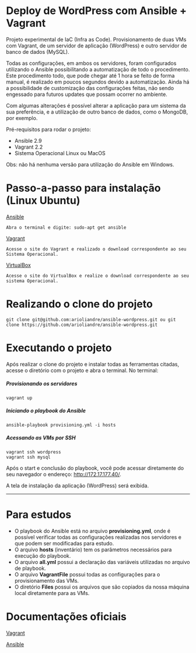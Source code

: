 # Deploy de WordPress com Ansible + Vagrant

Projeto experimental de IaC (Infra as Code). Provisionamento de duas VMs com Vagrant, de um servidor de aplicação (WordPress) e outro servidor de banco de dados (MySQL).

Todas as configurações, em ambos os servidores, foram configurados utilizando o Ansible possibilitando a automatização de todo o procedimento. Este procedimento todo, que pode chegar até 1 hora se feito de forma manual, é realizado em poucos segundos devido a automatização.
Ainda há a possibilidade de customização das configurações feitas, não sendo engessado para futuros updates que possam ocorrer no ambiente.

Com algumas alterações é possível alterar a aplicação para um sistema da sua preferência, e a utilização de outro banco de dados, como o MongoDB, por exemplo.

Pré-requisitos para rodar o projeto:

- Ansible 2.9
- Vagrant 2.2
- Sistema Operacional Linux ou MacOS

Obs: não há nenhuma versão para utilização do Ansible em Windows.

# Passo-a-passo para instalação (Linux Ubuntu)

<a href="https://www.ansible.com/resources/get-started">Ansible</a>
```
Abra o terminal e digite: sudo-apt get ansible
```
<a href="https://www.vagrantup.com/downloads.html">Vagrant</a>
```
Acesse o site do Vagrant e realizado o download correspondente ao seu Sistema Operacional.
```
<a href="https://www.virtualbox.org/">VirtualBox</a>
```
Acesse o site do VirtualBox e realize o download correspondente ao seu sistema Operacional.
```
# Realizando o clone do projeto
```
git clone git@github.com:arioliandre/ansible-wordpress.git ou git clone https://github.com/arioliandre/ansible-wordpress.git
```

# Executando o projeto

Após realizar o clone do projeto e instalar todas as ferramentas citadas, acesse o diretório com o projeto e abra o terminal. No terminal:

<h5> Provisionando os servidores </h5>

```
vagrant up
```

<h5> Iniciando o playbook do Ansible </h5>

```
ansible-playbook provisioning.yml -i hosts 
```

<h5> Acessando as VMs por SSH </h5>

```
vagrant ssh wordpress
vagrant ssh mysql
```

Após o start e conclusão do playbook, você pode acessar diretamente do seu navegador o endereço: http://172.17.177.40/.

A tela de instalação da aplicação (WordPress) será exibida.

----

# Para estudos

- O playbook do Ansible está no arquivo <b>provisioning.yml</b>, onde é possível verificar todas as configurações realizadas nos servidores e que podem ser modificadas para estudo.
- O arquivo <b>hosts</b> (inventário) tem os parâmetros necessários para execução do playbook.
- O arquivo <b>all.yml</b> possui a declaração das variáveis utilizadas no arquivo de playbook.
- O arquivo <b>VagrantFile</b> possui todas as configurações para o provisionamento das VMs.
- O diretório <b>Files</b> possui os arquivos que são copiados da nossa máquina local diretamente para as VMs.

# Documentações oficiais

<a href="https://www.vagrantup.com/docs">Vagrant</a>

<a href="https://docs.ansible.com/">Ansible</a>
